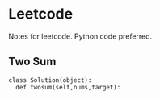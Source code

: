 # Leetcode
Notes for leetcode. Python code preferred.

##  Two Sum

```
class Solution(object):
  def twosum(self,nums,target):
  
```
